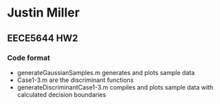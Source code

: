 # Justin Miller
## EECE5644 HW2

### Code format
- generateGaussianSamples.m generates and plots sample data
- Case1-3.m are the discriminant functions
- generateDiscriminantCase1-3.m compiles and plots sample data with calculated decision boundaries